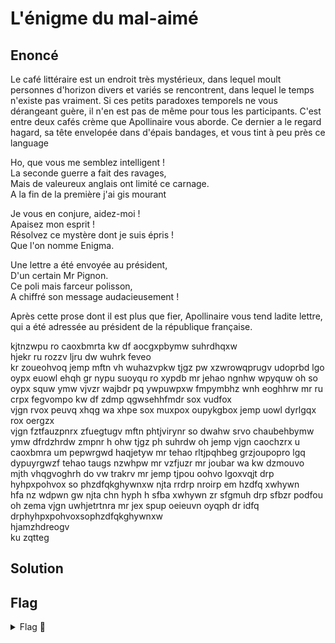 # L'énigme du mal-aimé

## Enoncé

Le café littéraire est un endroit très mystérieux, dans lequel moult personnes d'horizon divers et variés se rencontrent, dans lequel le temps n'existe pas vraiment. Si ces petits paradoxes temporels ne vous dérangeant guère, il n'en est pas de même pour tous les participants. C'est entre deux cafés crème que Apollinaire vous aborde. Ce dernier a le regard hagard, sa tête envelopée dans d'épais bandages, et vous tint à peu près ce language

Ho, que vous me semblez intelligent !   
La seconde guerre a fait des ravages,   
Mais de valeureux anglais ont limité ce carnage.   
A la fin de la première j'ai gis mourant   

Je vous en conjure, aidez-moi !   
Apaisez mon esprit !   
Résolvez ce mystère dont je suis épris !   
Que l'on nomme Enigma.   

Une lettre a été envoyée au président,   
D'un certain Mr Pignon.   
Ce poli mais farceur polisson,   
A chiffré son message audacieusement !   

Après cette prose dont il est plus que fier, Apollinaire vous tend ladite lettre, qui a été adressée au président de la république française.

kjtnzwpu ro caoxbmrta kw df aocgxpbymw suhrdhqxw   
hjekr ru rozzv ljru dw wuhrk feveo   
kr zoueohvoq jemp mftn vh wuhazvpkw tjgz pw xzwrowqprugv udoprbd lgo oypx euowl ehqh gr nypu suoyqu ro xypdb mr jehao ngnhw wpyquw oh so oypx squw ymw vjvzr wajbdr pq ywpuwpxw fmpymbhz wnh eoghhrw mr ru crpx fegvompo kw df zdmp qgwsehhfmdr sox vudfox   
vjgn rvox peuvq xhqg wa xhpe sox muxpox oupykgbox jemp uowl dyrlgqx rox oergzx   
vjgn fztfauzpnrx zfuegtugv mftn phtjvirynr so dwahw srvo chaubehbymw ymw dfrdzhrdw zmpnr h ohw tjgz ph suhrdw oh jemp vjgn caochzrx u caoxbmra um pepwrgwd haqjetyw mr tehao rltjpqhbeg grzjoupopro lgq dypuyrgwzf tehao taugs nzwhpw mr vzfjuzr mr joubar wa kw dzmouvo   
mjth vhqgvoghrh do vw trakrv mr jemp tjpou oohvo lgoxvqjt drp hyhpxpohvox so phzdfqkghywnxw njta rrdrp nroirp em hzdfq xwhywn   
hfa nz wdpwn gw njta chn hyph h sfba xwhywn zr sfgmuh drp sfbzr podfou   
oh zema vjgn uwhjetrtnra mr jex spup oeieuvn oyqph dr idfq drphyhpxpohvoxsophzdfqkghywnxw   
hjamzhdreogv   
ku zqtteg   

 
## Solution



## Flag

<details>
<summary> Flag 🚩</summary>

```
404CTF{leschaussettesdelarchiduchesse}
```

